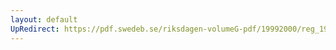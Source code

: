 ```yaml
---
layout: default
UpRedirect: https://pdf.swedeb.se/riksdagen-volumeG-pdf/19992000/reg_19992000/reg_19992000_0094.pdf
---
```

